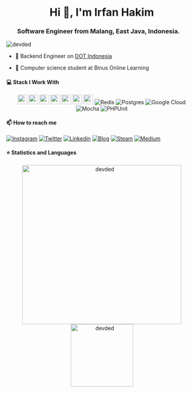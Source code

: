 <h1 align="center">Hi 👋, I'm Irfan Hakim</h1>
<h3 align="center">Software Engineer from Malang, East Java, Indonesia. <img src="https://image.flaticon.com/icons/svg/323/323299.svg" width="14"/> </h3>
<p align="left"> <img src="https://komarev.com/ghpvc/?username=irfanhkm" alt="devded" /> </p>

- 🔭 Backend Engineer on [DOT Indonesia](https://github.com/pt-dot)

- 🌱 Computer science student at Binus Online Learning

#### 💻 Stack I Work With

<p align="center">
<img src="https://img.shields.io/badge/php-8892BF.svg?&style=for-the-badge&logo=php&logoColor=white" height="25"/>
<img src="https://img.shields.io/badge/javascript-%23323330.svg?&style=for-the-badge&logo=javascript&logoColor=%23F7DF1E" height="25"/>
<img src="https://img.shields.io/badge/firebase-FFCA28.svg?&style=for-the-badge&logo=firebase&logoColor=white" height="25"/>
<img src="https://img.shields.io/badge/mysql-4479A1.svg?&style=for-the-badge&logo=mysql&logoColor=white" height="25"/>
<img src="https://img.shields.io/badge/Laravel-FF2D20.svg?&style=for-the-badge&logo=laravel&logoColor=white" height="25"/>
<img src="https://img.shields.io/badge/node.js%20-%2343853D.svg?&style=for-the-badge&logo=node.js&logoColor=white" height="25"/>
<img src="https://img.shields.io/badge/SQL Server-%23ffffff.svg?&style=for-the-badge&logo=sqlserver&logoColor=white" height="25"/>
<img alt="Redis" src="https://img.shields.io/badge/redis-%23DD0031.svg?&style=for-the-badge&logo=redis&logoColor=white"/>
<img alt="Postgres" src ="https://img.shields.io/badge/postgres-%23316192.svg?&style=for-the-badge&logo=postgresql&logoColor=white"/>
<img alt="Google Cloud" src="https://img.shields.io/badge/GoogleCloud-%234285F4.svg?&style=for-the-badge&logo=google-cloud&logoColor=white"/>
<img alt="Mocha" src="https://img.shields.io/badge/-mocha-%238D6748?&style=for-the-badge&logo=mocha&logoColor=white"/>
<img alt="PHPUnit" src="https://img.shields.io/badge/-PHPUnit-%23E33332?&style=for-the-badge&logo=phpunit&logoColor=white"/>
  
</p>

#### 📫 How to reach me
[![Instagram](https://img.shields.io/badge/instagram-%23E4405F.svg?&style=for-the-badge&logo=instagram&logoColor=white)][instagram]
[![Twitter](https://img.shields.io/badge/twitter-%231DA1F2.svg?&style=for-the-badge&logo=twitter&logoColor=white)][twitter]
[![Linkedin](https://img.shields.io/badge/linkedin-%230077B5.svg?&style=for-the-badge&logo=linkedin&logoColor=white)][linkedin]
[![Blog](https://img.shields.io/website?label=catatan.irfanhkm.com&style=for-the-badge&url=https%3A%2F%2Fcatatan.irfanhkm.com)](https://catatan.irfanhkm.com)
[![Steam](https://img.shields.io/badge/Steam-%23000000.svg?&style=for-the-badge&logo=steam&logoColor=white)][steam]
[![Medium](https://img.shields.io/badge/Medium-%23000000.svg?&style=for-the-badge&logo=Medium&logoColor=white)][medium]
 
 #### ⭐  Statistics and Languages

 <p align="center"> 
    <img src="https://github-readme-stats.vercel.app/api?username=irfanhkm&count_private=true&show_icons=true&theme=buefy" alt="devded" width="420"/> 
    <img src="https://github-readme-stats.vercel.app/api/top-langs/?username=irfanhkm&hide=jupyter%20notebook,html,css&langs_count=8&layout=compact&theme=buefy" alt="devded" height="165" />
 </p>

[twitter]: https://twitter.com/Irfanhkm___
[blog]: https://catatan.irfanhkm.com
[steam]: https://steamcommunity.com/id/droidwall
[instagram]: https://instagram.com/irfanhkm_
[linkedin]: https://linkedin.com/in/irfanhkm
[medium]: https://medium.com/@irfanhkm
